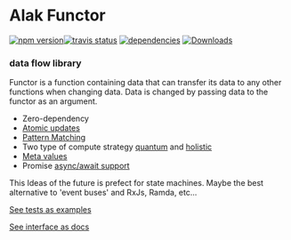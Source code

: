 # Alak Functor  
[![npm version](https://badge.fury.io/js/alak.svg)](https://badge.fury.io/js/alak)[![travis status](https://travis-ci.org/gleba/alak.svg?branch=master)](https://travis-ci.org/gleba/alak)
[![dependencies](https://david-dm.org/gleba/alak.svg)](https://david-dm.org/gleba/alak)
[![Downloads](https://img.shields.io/npm/dt/alak.svg)](https://www.npmjs.com/package/alak)

### data flow library  
Functor is a function containing data that can transfer its data to any other functions when changing data. 
Data is changed by passing data to the functor as an argument.  
  
* Zero-dependency  
* [Atomic updates](https://github.com/gleba/alak/blob/master/tests/1_base.ts#L28)  
* [Pattern Matching](https://github.com/gleba/alak/blob/master/tests/3_pattern_maching.ts)  
* Two type of compute strategy [quantum](https://github.com/gleba/alak/blob/master/tests/2_mutate_from.ts#L24) and [holistic](https://github.com/gleba/alak/blob/master/tests/2_mutate_from.ts#L39)   
* [Meta values](https://github.com/gleba/alak/blob/master/tests/5_meta.ts)  
* Promise [async/await support](https://github.com/gleba/alak/blob/master/tests/6_warp_events.ts#L23)  
  
  
  
This Ideas of the future is prefect for state machines. Maybe the best alternative to 'event buses' and RxJs, Ramda, etc...   
  
[See tests as examples](https://github.com/gleba/alak/blob/master/tests/)  
  
[See interface as docs](https://github.com/gleba/alak/blob/master/index.d.ts)
